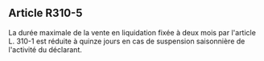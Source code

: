 Article R310-5
----
La durée maximale de la vente en liquidation fixée à deux mois par l'article L.
310-1 est réduite à quinze jours en cas de suspension saisonnière de l'activité
du déclarant.
